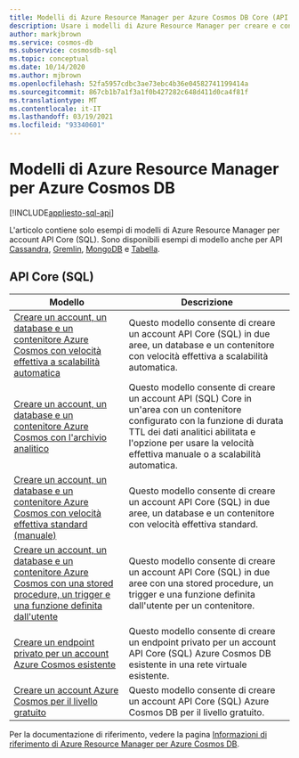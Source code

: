 ```yaml
---
title: Modelli di Azure Resource Manager per Azure Cosmos DB Core (API SQL)
description: Usare i modelli di Azure Resource Manager per creare e configurare Azure Cosmos DB.
author: markjbrown
ms.service: cosmos-db
ms.subservice: cosmosdb-sql
ms.topic: conceptual
ms.date: 10/14/2020
ms.author: mjbrown
ms.openlocfilehash: 52fa5957cdbc3ae73ebc4b36e04582741199414a
ms.sourcegitcommit: 867cb1b7a1f3a1f0b427282c648d411d0ca4f81f
ms.translationtype: MT
ms.contentlocale: it-IT
ms.lasthandoff: 03/19/2021
ms.locfileid: "93340601"
---
```

# <a name="azure-resource-manager-templates-for-azure-cosmos-db"></a>Modelli di Azure Resource Manager per Azure Cosmos DB
[!INCLUDE[appliesto-sql-api](includes/appliesto-sql-api.md)]

L'articolo contiene solo esempi di modelli di Azure Resource Manager per account API Core (SQL). Sono disponibili esempi di modello anche per API [Cassandra](templates-samples-cassandra.md), [Gremlin](templates-samples-gremlin.md), [MongoDB](templates-samples-mongodb.md) e [Tabella](templates-samples-table.md).

## <a name="core-sql-api"></a>API Core (SQL)

|**Modello**|**Descrizione**|
|---|---|
|[Creare un account, un database e un contenitore Azure Cosmos con velocità effettiva a scalabilità automatica](manage-with-templates.md#create-autoscale) | Questo modello consente di creare un account API Core (SQL) in due aree, un database e un contenitore con velocità effettiva a scalabilità automatica. |
|[Creare un account, un database e un contenitore Azure Cosmos con l'archivio analitico](manage-with-templates.md#create-analytical-store) | Questo modello consente di creare un account API (SQL) Core in un'area con un contenitore configurato con la funzione di durata TTL dei dati analitici abilitata e l'opzione per usare la velocità effettiva manuale o a scalabilità automatica. |
|[Creare un account, un database e un contenitore Azure Cosmos con velocità effettiva standard (manuale)](manage-with-templates.md#create-manual) | Questo modello consente di creare un account API Core (SQL) in due aree, un database e un contenitore con velocità effettiva standard. |
|[Creare un account, un database e un contenitore Azure Cosmos con una stored procedure, un trigger e una funzione definita dall'utente](manage-with-templates.md#create-sproc) | Questo modello consente di creare un account API Core (SQL) in due aree con una stored procedure, un trigger e una funzione definita dall'utente per un contenitore. |
|[Creare un endpoint privato per un account Azure Cosmos esistente](how-to-configure-private-endpoints.md#create-a-private-endpoint-by-using-a-resource-manager-template) |  Questo modello consente di creare un endpoint privato per un account API Core (SQL) Azure Cosmos DB esistente in una rete virtuale esistente. |
|[Creare un account Azure Cosmos per il livello gratuito](manage-with-templates.md#free-tier) |  Questo modello consente di creare un account API Core (SQL) Azure Cosmos DB per il livello gratuito. |

Per la documentazione di riferimento, vedere la pagina [Informazioni di riferimento di Azure Resource Manager per Azure Cosmos DB](/azure/templates/microsoft.documentdb/allversions).

